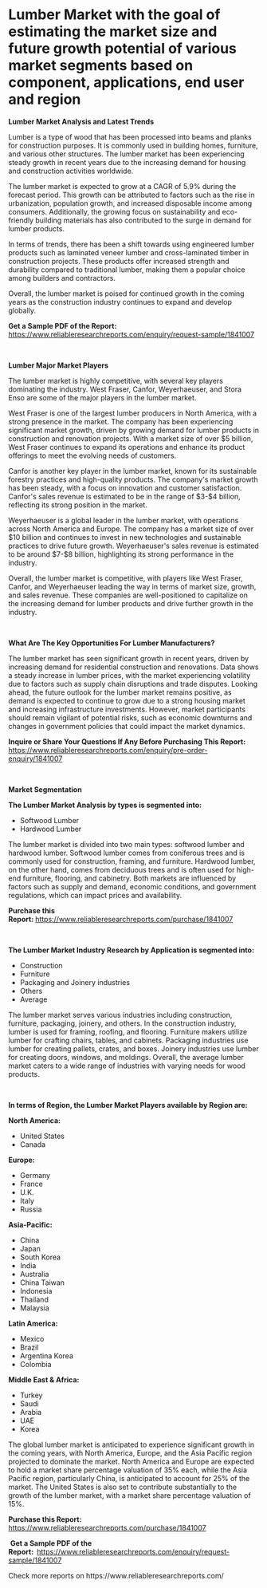 <p><h1>Lumber Market with the goal of estimating the market size and future growth potential of various market segments based on component, applications, end user and region</h1></p><p><strong>Lumber Market Analysis and Latest Trends</strong></p>
<p><p>Lumber is a type of wood that has been processed into beams and planks for construction purposes. It is commonly used in building homes, furniture, and various other structures. The lumber market has been experiencing steady growth in recent years due to the increasing demand for housing and construction activities worldwide.</p><p>The lumber market is expected to grow at a CAGR of 5.9% during the forecast period. This growth can be attributed to factors such as the rise in urbanization, population growth, and increased disposable income among consumers. Additionally, the growing focus on sustainability and eco-friendly building materials has also contributed to the surge in demand for lumber products.</p><p>In terms of trends, there has been a shift towards using engineered lumber products such as laminated veneer lumber and cross-laminated timber in construction projects. These products offer increased strength and durability compared to traditional lumber, making them a popular choice among builders and contractors.</p><p>Overall, the lumber market is poised for continued growth in the coming years as the construction industry continues to expand and develop globally.</p></p>
<p><strong>Get a Sample PDF of the Report:&nbsp;</strong> <a href="https://www.reliableresearchreports.com/enquiry/request-sample/1841007">https://www.reliableresearchreports.com/enquiry/request-sample/1841007</a></p>
<p>&nbsp;</p>
<p><strong>Lumber Major Market Players</strong></p>
<p><p>The lumber market is highly competitive, with several key players dominating the industry. West Fraser, Canfor, Weyerhaeuser, and Stora Enso are some of the major players in the lumber market.</p><p>West Fraser is one of the largest lumber producers in North America, with a strong presence in the market. The company has been experiencing significant market growth, driven by growing demand for lumber products in construction and renovation projects. With a market size of over $5 billion, West Fraser continues to expand its operations and enhance its product offerings to meet the evolving needs of customers.</p><p>Canfor is another key player in the lumber market, known for its sustainable forestry practices and high-quality products. The company's market growth has been steady, with a focus on innovation and customer satisfaction. Canfor's sales revenue is estimated to be in the range of $3-$4 billion, reflecting its strong position in the market.</p><p>Weyerhaeuser is a global leader in the lumber market, with operations across North America and Europe. The company has a market size of over $10 billion and continues to invest in new technologies and sustainable practices to drive future growth. Weyerhaeuser's sales revenue is estimated to be around $7-$8 billion, highlighting its strong performance in the industry.</p><p>Overall, the lumber market is competitive, with players like West Fraser, Canfor, and Weyerhaeuser leading the way in terms of market size, growth, and sales revenue. These companies are well-positioned to capitalize on the increasing demand for lumber products and drive further growth in the industry.</p></p>
<p>&nbsp;</p>
<p><strong>What Are The Key Opportunities For Lumber Manufacturers?</strong></p>
<p><p>The lumber market has seen significant growth in recent years, driven by increasing demand for residential construction and renovations. Data shows a steady increase in lumber prices, with the market experiencing volatility due to factors such as supply chain disruptions and trade disputes. Looking ahead, the future outlook for the lumber market remains positive, as demand is expected to continue to grow due to a strong housing market and increasing infrastructure investments. However, market participants should remain vigilant of potential risks, such as economic downturns and changes in government policies that could impact the market dynamics.</p></p>
<p><strong>Inquire or Share Your Questions If Any Before Purchasing This Report:</strong> <a href="https://www.reliableresearchreports.com/enquiry/pre-order-enquiry/1841007">https://www.reliableresearchreports.com/enquiry/pre-order-enquiry/1841007</a></p>
<p>&nbsp;</p>
<p><strong>Market Segmentation</strong></p>
<p><strong>The Lumber Market Analysis by types is segmented into:</strong></p>
<p><ul><li>Softwood Lumber</li><li>Hardwood Lumber</li></ul></p>
<p><p>The lumber market is divided into two main types: softwood lumber and hardwood lumber. Softwood lumber comes from coniferous trees and is commonly used for construction, framing, and furniture. Hardwood lumber, on the other hand, comes from deciduous trees and is often used for high-end furniture, flooring, and cabinetry. Both markets are influenced by factors such as supply and demand, economic conditions, and government regulations, which can impact prices and availability.</p></p>
<p><strong>Purchase this Report:&nbsp;</strong><a href="https://www.reliableresearchreports.com/purchase/1841007">https://www.reliableresearchreports.com/purchase/1841007</a></p>
<p>&nbsp;</p>
<p><strong>The Lumber Market Industry Research by Application is segmented into:</strong></p>
<p><ul><li>Construction</li><li>Furniture</li><li>Packaging and Joinery industries</li><li>Others</li><li>Average</li></ul></p>
<p><p>The lumber market serves various industries including construction, furniture, packaging, joinery, and others. In the construction industry, lumber is used for framing, roofing, and flooring. Furniture makers utilize lumber for crafting chairs, tables, and cabinets. Packaging industries use lumber for creating pallets, crates, and boxes. Joinery industries use lumber for creating doors, windows, and moldings. Overall, the average lumber market caters to a wide range of industries with varying needs for wood products.</p></p>
<p>&nbsp;</p>
<p><strong>In terms of Region, the Lumber Market Players available by Region are:</strong></p>
<p>
    <p> <strong> North America: </strong>
        <ul>
            <li>United States</li>
            <li>Canada</li>
        </ul>
        </p> 
    <p> <strong> Europe: </strong>
        <ul>
            <li>Germany</li>
            <li>France</li>
            <li>U.K.</li>
            <li>Italy</li>
            <li>Russia</li>
        </ul>
        </p> 
    <p> <strong> Asia-Pacific: </strong>
        <ul>
            <li>China</li>
            <li>Japan</li>
            <li>South Korea</li>
            <li>India</li>
            <li>Australia</li>
            <li>China Taiwan</li>
            <li>Indonesia</li>
            <li>Thailand</li>
            <li>Malaysia</li>
        </ul>
        </p> 
    <p> <strong> Latin America: </strong>
        <ul>
            <li>Mexico</li>
            <li>Brazil</li>
            <li>Argentina Korea</li>
            <li>Colombia</li>
        </ul>
        </p> 
    <p> <strong> Middle East & Africa: </strong>
        <ul>
            <li>Turkey</li>
            <li>Saudi</li>
            <li>Arabia</li>
            <li>UAE</li>
            <li>Korea</li>
        </ul>
    </p>
    </p>
<p><p>The global lumber market is anticipated to experience significant growth in the coming years, with North America, Europe, and the Asia Pacific region projected to dominate the market. North America and Europe are expected to hold a market share percentage valuation of 35% each, while the Asia Pacific region, particularly China, is anticipated to account for 25% of the market. The United States is also set to contribute substantially to the growth of the lumber market, with a market share percentage valuation of 15%.</p></p>
<p><strong>Purchase this Report: </strong><a href="https://www.reliableresearchreports.com/purchase/1841007">https://www.reliableresearchreports.com/purchase/1841007</a></p>
<p>&nbsp;<strong>Get a Sample PDF of the Report:&nbsp;&nbsp;</strong><a href="https://www.reliableresearchreports.com/enquiry/request-sample/1841007">https://www.reliableresearchreports.com/enquiry/request-sample/1841007</a></p>
<p><strong></strong></p>
<p>Check more reports on https://www.reliableresearchreports.com/</p>